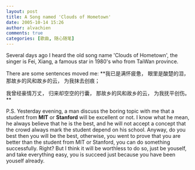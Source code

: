 ```yaml
---
layout: post
title: A Song named 'Clouds of Hometown'
date: 2005-10-14 15:26
author: alvachien
comments: true
categories: [歌曲, 随心随笔]
---
```


Several days ago I heard the old song name 'Clouds of Hometown', the singer is Fei, Xiang, a famous star in 1980's who from TaiWan province.
 
There are some sentences moved me:
**我已是满怀疲惫，
眼里是酸楚的泪，
那故乡的风和故乡的云，
为我抹去创痕；

我曾经豪情万丈，
归来却空空的行囊，
那故乡的风和故乡的云，
为我抚平创伤。**
 
P.S. Yesterday evening, a man discuss the boring topic with me that a student from **MIT** or **Stanford** will be excellent or not. I know what he mean, he always believe that he is the best, and he will not accept a concept that the crowd always mark the student depend on his school. Anyway, do you best then you will be the best, otherwise, you went to prove that you are better than the student from MIT or Stanford, you can do something successfully. Right? But I think it will be worthless to do so, just be youself, and take everything easy, you is succeed just because you have been youself already.

